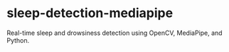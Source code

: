 # sleep-detection-mediapipe
Real-time sleep and drowsiness detection using OpenCV, MediaPipe, and Python.
